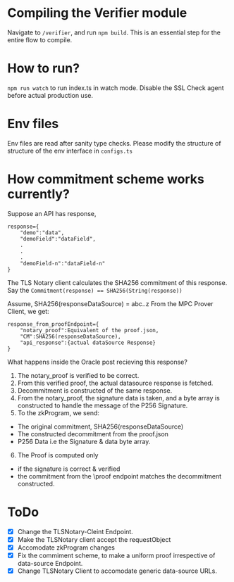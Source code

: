 # Compiling the Verifier module

Navigate to `/verifier`, and run `npm build`. This is an essential step for the entire flow to compile. 

# How to run?

`npm run watch` to run index.ts in watch mode. 
Disable the SSL Check agent before actual production use.

# Env files

Env files are read after sanity type checks. Please modify the structure of structure of the env interface in `configs.ts`

# How commitment scheme works currently?

Suppose an API has response, 
```
response={
    "demo":"data",
    "demoField":"dataField",
    .
    .
    .
    "demoField-n":"dataField-n"
}
```
The TLS Notary client calculates the SHA256 commitment of this response. Say the `Commitment(response) == SHA256(String(response))`

Assume, SHA256(responseDataSource) = abc..z
From the MPC Prover Client, we get:

```
response_from_proofEndpoint={
    "notary_proof":Equivalent of the proof.json,
    "CM":SHA256(responseDataSource),
    "api_response":{actual dataSource Response}
}
```

What happens inside the Oracle post recieving this response?
1. The notary_proof is verified to be correct. 
2. From this verified proof, the actual datasource response is fetched.
3. Decommitment is constructed of the same response.
4. From the notary_proof, the signature data is taken, and a byte array is constructed to handle the message of the P256 Signature. 
5. To the zkProgram, we send:
- The original commitment, SHA256(responseDataSource)
- The constructed decommitment from the proof.json 
- P256 Data i.e the Signature & data byte array.
6. The Proof is computed only
- if the signature is correct & verified
- the commitment from the \proof endpoint matches the decommitment constructed.

# ToDo

- [x] Change the TLSNotary-Cleint Endpoint.
- [x] Make the TLSNotary client accept the requestObject
- [x] Accomodate zkProgram changes
- [x] Fix the commiment scheme, to make a uniform proof irrespective of data-source Endpoint.
- [x] Change TLSNotary Client to accomodate generic data-source URLs. 
